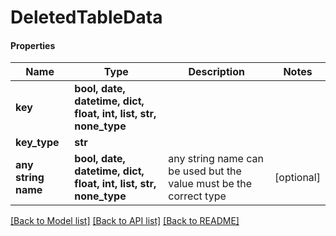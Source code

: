 # DeletedTableData

#### Properties
Name | Type | Description | Notes
------------ | ------------- | ------------- | -------------
**key** | **bool, date, datetime, dict, float, int, list, str, none_type** |  | 
**key_type** | **str** |  | 
**any string name** | **bool, date, datetime, dict, float, int, list, str, none_type** | any string name can be used but the value must be the correct type | [optional]

[[Back to Model list]](../README.md#documentation-for-models) [[Back to API list]](../README.md#documentation-for-api-endpoints) [[Back to README]](../README.md)

